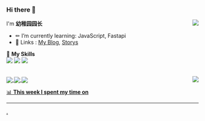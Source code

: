 ### Hi there 👋

<a href="#">
  <img align="right" src="https://github-readme-stats.vercel.app/api?username=yzyyz1387&show_icons=true">
  
</a>

I'm **幼稚园园长**

- ✏ I’m currently learning: JavaScript, Fastapi
- 💬 Links : [My Blog](https://yzyyz.top), [Storys](https://storys.yzyyz.top)

🌟 **My Skills**  
![](https://img.shields.io/badge/-Python-3e74a2?style=flat-square&logo=Python&logoColor=fff)
![](https://img.shields.io/badge/-HTML-339933?style=flat-square&logo=html&logoColor=fff)
![](https://img.shields.io/badge/-CSS-4fc08d?style=flat-square&logo=css&logoColor=fff)


<br>
<a href="#" style="text-align:right;">
  <img align="right" src="https://github-readme-stats.vercel.app/api/top-langs/?username=yzyyz1387&layout=compact">
</a>



<a href="https://github.com/yzyyz1387/storys">
  <img align="center" src="https://github-readme-stats.vercel.app/api/pin/?username=yzyyz1387&repo=storys" /
</a>
<a href="https://github.com/yzyyz1387/nonebot_plugin_admin">
  <img align="center" src="https://github-readme-stats.vercel.app/api/pin/?username=yzyyz1387&repo=nonebot_plugin_admin" /
</a>
<a href="https://github.com/yzyyz1387/nonebot_plugin_code">
  <img align="center" src="https://github-readme-stats.vercel.app/api/pin/?username=yzyyz1387&repo=nonebot_plugin_code" /
</a>

📊 **This week I spent my time on**
<!--START_SECTION:waka-->

<!--END_SECTION:waka-->
***


.
